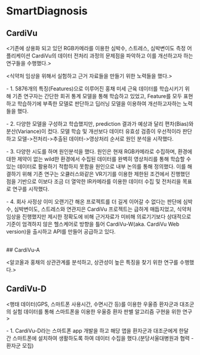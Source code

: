 # SmartDiagnosis

## CardiVu
<p> <기존에 상용화 되고 있던 RGB카메라를 이용한 심박수, 스트레스, 심박변이도 측정 어플리케이션 CardiVu의 데이터 전처리 과정의 문제점을 파악하고 이를 개선하고자 하는 연구들을 수행했다.></p>
<p> <식약처 임상을 위해서 실험하고 근거 자료들을 만들기 위한 노력들을 했다.></p>
<p> - 1. 5876개의 특징(Features)으로 이루어진 홍채 미세 근육 데이터를 학습시키기 위해 기존 연구자는 간단한 회귀 통계 모델을 통해 학습하고 있었고, Feature를 모두 표현하고 학습하기에 부족한 모델로 판단하고 딥러닝 모델을 이용하여 개선하고자하는 노력들을 했다.</p>
<p> - 2. 다양한 모델을 구성하고 학습했지만, prediction 결과가 예상과 달리 편차(Bias)와 분산(Variance)이 컸다. 모델 학습 및 개선보다 데이터 유효성 검증이 우선적이라 판단하고 모델->전처리->추출된 데이터->영상처리 순서로 원인 분석을 시작했다.</p>
<p> - 3. 다양한 시도를 하며 원인분석을 했다. 원인은 현재 RGB카메라로 수집하며, 환경에 대한 제약이 없는 wild한 환경에서 수집된 데이터를 완벽히 영상처리를 통해 학습할 수 있는 데이터로 활용하기 적합하지 못함을 원인으로 내부 논의를 통해 정의했다. 이를 해결하기 위해 기존 연구는 오큘러스와같은 VR기기를 이용한 제한된 조건에서 진행했던 점을 기반으로 이보다 조금 더 열악한 IR카메라를 이용한 데이터 수집 및 전처리을 목표로 연구를 시작했다.</p>
<p> - 4. 회사 사정상 이미 오랜기간 해온 프로젝트를 더 길게 이어갈 수 없다는 판단에 심박수, 심박변이도, 스트레스와 연관지은 CardiVu 프로젝트는 급하게 매듭지었고, 식약처 임상을 진행했지만 제시한 정확도에 비해 근거자료가 미비해 의료기기보다 상대적으로 기준이 엄격하지 않은 헬스케어로 방향을 틀어 CardiVu-W(aka. CardiVu Web version)을 출시하고 API를 만들어 공급하고 있다.</p>
<br>
## CardiVu-A
<p> <알코올과 홍채의 상관관계를 분석하고, 상관성이 높은 특징을 찾기 위한 연구를 수행했다.></p>

## CardiVu-D
<p> <행태 데이터(GPS, 스마트폰 사용시간, 수면시간 등)를 이용한 우울증 환자군과 대조군의 실험 데이터를 통해 스마트폰을 이용한 우울증 환자 판별 알고리즘 구현을 위한 연구></p>
<p> - 1. CardiVu-D라는 스마트폰 app 개발을 하고 해당 앱을 환자군과 대조군에게 한달 간 스마트폰에 설치하여 생활하도록 하여 데이터 수집을 했다.(분당서울대병원과 협력 - 환자군 모집)</p>

